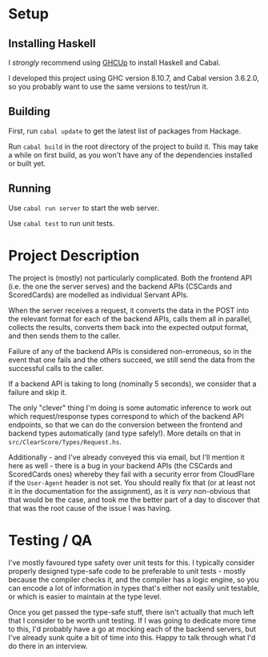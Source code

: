 # Setup
## Installing Haskell

I *strongly* recommend using [GHCUp](https://www.haskell.org/ghcup/) to install Haskell and Cabal.

I developed this project using GHC version 8.10.7, and Cabal version 3.6.2.0, so you probably want to use the same versions to test/run it.

## Building

First, run `cabal update` to get the latest list of packages from Hackage.

Run `cabal build` in the root directory of the project to build it. This may take a while on first build, as you won't have any of the dependencies installed or built yet.

## Running

Use `cabal run server` to start the web server.

Use `cabal test` to run unit tests.

# Project Description

The project is (mostly) not particularly complicated. Both the frontend API (i.e. the one the server serves) and the backend APIs (CSCards and ScoredCards) are modelled as individual Servant APIs. 

When the server receives a request, it converts the data in the POST into the relevant format for each of the backend APIs, calls them all in parallel, collects the results, converts them back into the expected output format, and then sends them to the caller.

Failure of any of the backend APIs is considered non-erroneous, so in the event that one fails and the others succeed, we still send the data from the successful calls to the caller.

If a backend API is taking to long (nominally 5 seconds), we consider that a failure and skip it.

The only "clever" thing I'm doing is some automatic inference to work out which request/response types correspond to which of the backend API endpoints, so that we can do the conversion between the frontend and backend types automatically (and type safely!). More details on that in `src/ClearScore/Types/Request.hs`.

Additionally - and I've already conveyed this via email, but I'll mention it here as well - there is a bug in your backend APIs (the CSCards and ScoredCards ones) whereby they fail with a security error from CloudFlare if the `User-Agent` header is not set. You should really fix that (or at least not it in the documentation for the assignment), as it is _very_ non-obvious that that would be the case, and took me the better part of a day to discover that that was the root cause of the issue I was having.

# Testing / QA

I've mostly favoured type safety over unit tests for this. I typically consider properly designed type-safe code to be preferable to unit tests - mostly because the compiler checks it, and the compiler has a logic engine, so you can encode a lot of information in types that's either not easily unit testable, or which is easier to maintain at the type level.

Once you get passed the type-safe stuff, there isn't actually that much left that I consider to be worth unit testing. If I was going to dedicate more time to this, I'd probably have a go at mocking each of the backend servers, but I've already sunk quite a bit of time into this. Happy to talk through what I'd do there in an interview.